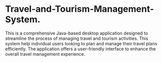 # Travel-and-Tourism-Management-System.
This is a comprehensive Java-based  desktop application designed to streamline the process of managing travel and tourism activities. This system help individual users looking to plan and manage their travel plans efficiently. The application offers a user-friendly interface  to enhance the overall travel management experience.
